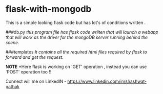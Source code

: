 # flask-with-mongodb

This is a simple looking flask code but has lot's of conditions written .

###db.py
_this program file has flask code wriiten that will launch a webapp that will work as the driver for the mongoDB server running behind the scene._

###templates
_It contains all the required html files required by flask to forward and get the request._

**NOTE** 
*Here flask is working on 'GET' operation , instead you can use 'POST' operation too !!

Connect will me on LinkedIN - https://www.linkedin.com/in/shashwat-pathak
